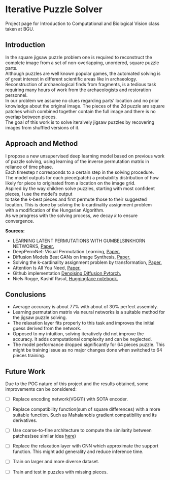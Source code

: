 # Iterative Puzzle Solver
Project page for Introduction to Computational and Biological Vision class taken at BGU. 

## Introduction
In the square jigsaw puzzle problem one is required to reconstruct the complete image from a set of non-overlapping, unordered, square puzzle parts.  
Although puzzles are well known popular games, the automated solving is of great interest in different scientific
areas like in archaeology. Reconstruction of archaeological finds from fragments, is a tedious task requiring many hours of work from the
archaeologists and restoration personnel.  
In our problem we assume no clues regarding parts’ location and no prior knowledge about the original image. The pieces of the 2d puzzle are square patches which combined together contain the full image and there is no overlap between pieces.  
The goal of this work is to solve iteraively jigsaw puzzles by recovering images from shuffled versions of it.  

## Approach and Method 
I propose a new unsupervised deep learning model based on previous work of puzzle solving, using learning of the inverse permutation matrix in reliance of time phase.     
Each timestep *t* corresponds to a certain step in the solving procedure.  
The model outputs for each piece(patch) a probability distribution of how likely for piece to originated from a location on the image grid.  
Aspired by the way children solve puzzles, starting with most confident pieces, I use the model's output  
to take the k-best pieces and first permute those to their suggested location. This is done by solving the k-cardinality assignment problem  
with a modification of the Hungarian Algorithm.  
As we progress with the solving process, we decay *k* to ensure convergence.   

**Sources:**
- LEARNING LATENT PERMUTATIONS WITH GUMBELSINKHORN NETWORKS, [Paper.](https://arxiv.org/pdf/1802.08665.pdf)
- DeepPermNet: Visual Permutation Learning, [Paper.](https://basurafernando.github.io/papers/CVPR_2017_DeepPermNet.pdf)
- Diffusion Models Beat GANs on Image Synthesis, [Paper.](https://arxiv.org/abs/2105.05233)
- Solving the k-cardinality assignment problem by transformation, [Paper.](https://www.sciencedirect.com/science/article/pii/S0377221703002054)
- Attention Is All You Need, [Paper.](https://arxiv.org/pdf/1706.03762.pdf)
- Github implementation [Denoising Diffusion Pytorch.](https://github.com/lucidrains/denoising-diffusion-pytorch)
- Niels Rogge, Kashif Rasul, [Huggingface notebook.](https://colab.research.google.com/github/huggingface/notebooks/blob/main/examples/annotated_diffusion.ipynb#scrollTo=3a159023)

## Conclusions
- Average accuracy is about 77% with about of 30% perfect assembly.
- Learning permutation matrix via neural networks is a suitable method for the jigsaw puzzle solving.  
- The relaxation layer fits properly to this task and improves the initial guess derived from the network.   
- Opposed to my intuition, solving iteratively did not improve the accuracy. It adds computational complexity and can be neglected.  
- The model performance dropped significantly for 64 pieces puzzle. This might be training issue as no major changes done when switched to 64 pieces training.

## Future Work
Due to the POC nature of this project and the results obtained, some improvements can be considered:  
- [ ] Replace encoding network(VGG11) with SOTA encoder.  
- [ ] Replace compatibility function(sum of square differences) with a more suitable function. Such as Mahalanobis gradient compatibility and its derivatives.  
- [ ] Use coarse-to-fine architecture to compute the similarity between patches(see similar idea [here](https://arxiv.org/pdf/2103.15545.pdf))  
- [ ] Replace the relaxation layer with CNN which approximate the support function. This might add generality and reduce inference time.  
- [ ] Train on larger and more diverse dataset.  
- [ ] Train and test in puzzles with missing pieces.

